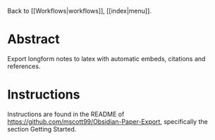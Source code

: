 Back to [[Workflows|workflows]], [[index|menu]].
# Abstract
Export longform notes to latex with automatic embeds, citations and references.

# Instructions
Instructions are found in the README of <https://github.com/mscott99/Obsidian-Paper-Export>, specifically the section Getting Started.
